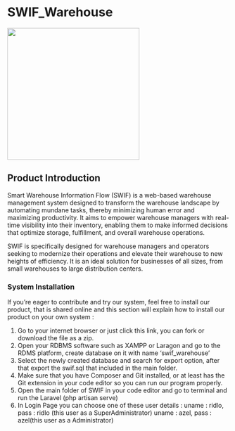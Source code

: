 # SWIF_Warehouse
<img src="https://github.com/akhmdrdlo/SWIF_Warehouse/assets/98698495/4ceeec59-b0f1-4b95-b9ce-b37e7b7fee62" width="300px" max-height="40px">

<h2>Product Introduction</h2>
Smart Warehouse Information Flow (SWIF) is a web-based warehouse management system designed to transform the warehouse landscape by automating mundane tasks, thereby minimizing human error and maximizing productivity. It aims to empower warehouse managers with real-time visibility into their inventory, enabling them to make informed decisions that optimize storage, fulfillment, and overall warehouse operations.

SWIF is specifically designed for warehouse managers and operators seeking to modernize their operations and elevate their warehouse to new heights of efficiency. It is an ideal solution for businesses of all sizes, from small warehouses to large distribution centers.

<h3>System Installation</h3>
If you’re eager to contribute and try our system, feel free to install our product, that is shared online and this section will explain how to install our product on your own system : 
<ol>
    <li>Go to your internet browser or just click this link, you can fork or download the file as a zip.
</li>
    <li>Open your RDBMS software such as XAMPP or Laragon and go to the RDMS platform, create database on it with name ‘swif_warehouse’
</li>
    <li>Select the newly created database and search for export option, after that export the swif.sql that included in the main folder.
</li>
    <li>Make sure that you have Composer and Git installed, or at least has the Git extension in your code editor so you can run our program properly.
</li>
<li>Open the main folder of SWIF in your code editor and go to terminal and run the Laravel (php artisan serve)
</li>
    <li>In Login Page you can choose one of these user details : 
uname : ridlo, pass : ridlo (this user as a SuperAdministrator)
uname : azel, pass : azel(this user as a Administrator)
    </li>
</ol>

